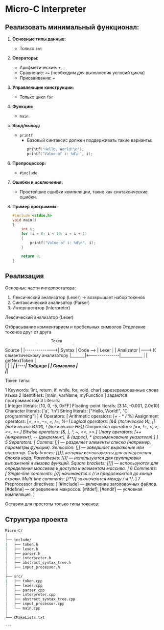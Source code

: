 # Micro-C Interpreter


## Реализовать минимальный функционал:

1. **Основные типы данных:**
   - Только `int`

2. **Операторы:**
   - Арифметические: `+`, `-`
   - Сравнение: `<=` (необходим для выполнения условий цикла)
   - Присваивание: `=`

3. **Управляющие конструкции:**
   - Только цикл `for`

4. **Функции:**
   - `main`

5. **Ввод/вывод:**
   - `printf`
     - Базовый синтаксис должен поддерживать такие варианты:
       ```c
       printf("Hello, World!\n");
       printf("Value of i: %d\n", i);
       ```

6. **Препроцессор:**
   - `#include`

7. **Ошибки и исключения:**
   - Простейшие ошибки компиляции, такие как синтаксические ошибки.

8. **Пример программы:**
   ```c
   #include <stdio.h>
   void main()
   {
       int i;
       for (i = 0; i < 10; i = i + 1)
       {
           printf("Value of i: %d\n", i);
       }
   
       return 0;
   }


## Реализация

Основные части интерпретатора:

1. Лексический анализатор (Lexer) -> возврыщает набор токенов
2. Синтаксический анализатор (Parser)
3. Интерпретатор (Interpreter)


Лексический анализатор (Lexer)

Отбрасывание комментарием и пробельных символов
Отделение токенов друг от друга

           ________      Токен     _____________
Source     |       |-------------->| Syntax     |
Code   --> | Lexer |               | Analizator |---> К семантическому анализатору
           |_______|<--------------|___________ |
                   |   getNextToken |    
                   |                |
                   |     ___________|
                   |----| Табдица   |
                        |  Символов |  
                        |___________|   


Токен типы:
                             
1 Keywords:                 [int, return, if, while, for, void, char]  зарезервированные слова языка
2 Identifiers:              [main, varName, myFunction ]  задаются программистом 
3 Literals:    
  [
   Integer literals:        [10, 0, -5, 0xFF]
   Floating-point literals: [3.14, -0.001, 2.0e10]
   Character literals:      ['a', '\n']
   String literals:         ["Hello, World!", "C programming"]
  ]
4 Operators:
  [
   Arithmetic operators:    [+ -  *  /  %] 
   Assignment operators:    [=, +=, -=, *=, /=, %=]
   Logical operators:       [&& (логическое И), || (логическое ИЛИ), ! (логическое НЕ)]
   Comparison operators:    [==, !=, <, >, <=, >=.]
   Bitwise operators:       [&, |, ^, ~, <<, >>.]
   Unary operators:         [++ (инкремент), -- (декремент), & (адрес), * (разыменование указателя).]
  ]
5 Separators:
  [
   Comma:           [,] — разделяет элементы списка (например, параметры функции).
   Semicolon:       [;] — завершает выражение или оператор.
   Curly braces:    [{}], которые используются для определения блоков кода.
   Parentheses:     [()] — используются для группировки выражений и вызова функций.
   Square brackets: [[]] — используются для определения массивов и доступа к элементам массива.
  ]
6 Comments:
  [
   Single-line comments: [//]   начинаются с // и продолжаются до конца строки.
   Multi-line comments:  [/**/] заключаются между /* и */.
  ]
7 Preprocessor directives: 
  [
   [#include]         — включение заголовочных файлов.
   [#define]          — определение макросов.
   [#ifdef], [#endif] — условная компиляция.
  ]


  Оставим для простоты только типы токенов:


## Структура проекта

 ```bash
Micro-C/
│
├── include/
|   ├── token.h
│   ├── lexer.h
│   ├── parser.h
│   ├── interpreter.h
│   ├── abstract_syntax_tree.h
│   ├── input_processor.h
│
├── src/
|   ├── token.cpp
│   ├── lexer.cpp
│   ├── parser.cpp
│   ├── interpreter.cpp
│   ├── abstract_syntax_tree.cpp
│   ├── input_processor.cpp
│   └── main.cpp
│
└── CMakeLists.txt

'''

